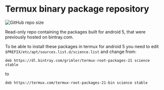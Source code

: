 # Termux binary package repository

![GitHub repo size](https://img.shields.io/github/repo-size/termux/termux-root-packages-21-bin)

Read-only repo containing the packages built for android 5, that were
previously hosted on bintray.com. 

To be able to install these packages in termux for android 5 you need
to edit `$PREFIX/etc/apt/sources.list.d/science.list` and change from:

```
deb https://dl.bintray.com/grimler/termux-root-packages-21 science stable
```

to

```
deb https://termux.com/termux-root-packages-21-bin science stable
```
